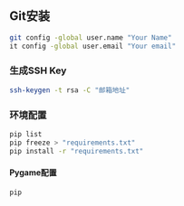 ## Git安装
```bash
git config -global user.name "Your Name"
it config -global user.email "Your email"
```
### 生成SSH Key
```bash
ssh-keygen -t rsa -C "邮箱地址"
```

### 环境配置
```bash
pip list
pip freeze > "requirements.txt"
pip install -r "requirements.txt"
```
#### Pygame配置
```
pip